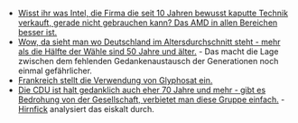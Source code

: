 * [Wisst ihr was Intel, die Firma die seit 10 Jahren bewusst kaputte Technik verkauft, gerade nicht gebrauchen kann? Das AMD in allen Bereichen besser ist.](https://blog.fefe.de/?ts=a215bb08)
* [Wow, da sieht man wo Deutschland im Altersdurchschnitt steht - mehr als die Hälfte der Wähle sind 50 Jahre und älter.](https://blog.fefe.de/?ts=a215a589) - Das macht die Lage zwischen dem fehlenden Gedankenaustausch der Generationen noch einmal gefährlicher.
* [Frankreich stellt die Verwendung von Glyphosat ein.](https://netzfrauen.org/2019/05/27/glyphosat-4/)
* [Die CDU ist halt gedanklich auch eher 70 Jahre und mehr - gibt es Bedrohung von der Gesellschaft, verbietet man diese Gruppe einfach.](https://blog.fefe.de/?ts=a215347e) - [Hirnfick](https://tuxproject.de/blog/2019/05/cdu-selbstkritisch-man-muss-den-kaese-nur-besser-verkaufen/) analysiert das eiskalt durch.
